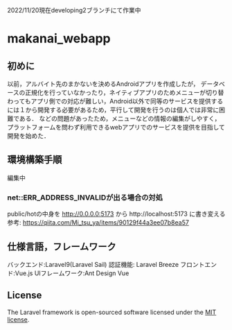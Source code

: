 2022/11/20現在developing2ブランチにて作業中
# makanai_webapp
## 初めに
以前，アルバイト先のまかないを決めるAndroidアプリを作成したが，
データベースの正規化を行っていなかったり，ネイティブアプリのためメニューが切り替わってもアプリ側での対応が難しい，Android以外で同等のサービスを提供するには１から開発する必要があるため，平行して開発を行うのは個人では非常に困難である．
などの問題があったため，メニューなどの情報の編集がしやすく， プラットフォームを問わず利用できるwebアプリでのサービスを提供を目指して開発を始めた．



## 環境構築手順
編集中
### net::ERR_ADDRESS_INVALIDが出る場合の対処
public/hotの中身を 
http://0.0.0.0:5173 から http://localhost:5173 
に書き変える  
参考: https://qiita.com/Mi_tsu_ya/items/90129f44a3ee07b8ea57

## 仕様言語，フレームワーク
バックエンド:Laravel9(Laravel Sail) 
認証機能: Laravel Breeze
フロントエンド:Vue.js
UIフレームワーク:Ant Design Vue

## License

The Laravel framework is open-sourced software licensed under the [MIT license](https://opensource.org/licenses/MIT).
